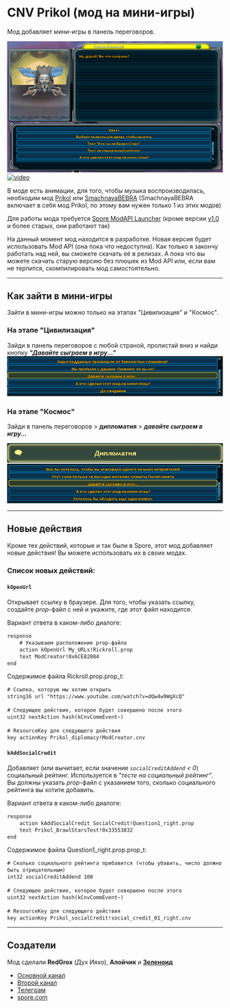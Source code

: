 # CNV Prikol (мод на мини-игры)

Мод добавляет мини-игры в панель переговоров.

![CNV_Prikol](CNV_Prikol.png "Главное меню мода")
[![video](https://i.ytimg.com/vi/RqXKcPD1Qsc/hqdefault.jpg?sqp=-oaymwEcCPYBEIoBSFXyq4qpAw4IARUAAIhCGAFwAcABBg==&rs=AOn4CLDag9FJ2hAImwiv9Pp3cM9tXxCNfQ "Видео")](https://www.youtube.com/watch?v=RqXKcPD1Qsc)

В моде есть анимации, для того, чтобы музыка воспроизводилась, необходим мод [Prikol](https://www.youtube.com/watch?v=O9_V5AUnSss) или [SmachnayaBEBRA](https://www.youtube.com/watch?v=LRsF8qaEPvQ) (SmachnayaBEBRA включает в себя мод Prikol, по этому вам нужен только 1 из этих модов)

Для работы мода требуется [Spore ModAPI Launcher](https://davoonline.com/sporemodder/rob55rod/ModAPI/Public/) (кроме версии [v1.0](https://github.com/RedGrox2013/CNV-Prikol/releases/tag/v1.0) и более старых, они работают так)

На данный момент мод находится в разработке. Новая версия будет использовать Mod API (она пока что недоступна). Как только я закончу работать над ней, вы сможете скачать её в релизах. А пока что вы можете скачать старую версию без плюшек из Mod API или, если вам не терпится, скомпилировать мод самостоятельно.

___

## Как зайти в мини-игры

Зайти в мини-игры можно только на этапах "Цивилизация" и "Космос".

### На этапе "Цивилизация"

Зайди в панель переговоров с любой страной, пролистай вниз и найди кнопку ***"Давайте сыграем в игру..."***
![Civilization](Civilization.png)

### На этапе "Космос"

Зайди в панель переговоров > **дипломатия** > ***давайте сыграем в игру...***

![Space1](Space1.png)
![Space2](Space2.png)

___

## Новые действия

Кроме тех действий, которые и так были в Spore, этот мод добавляет новые действия! Вы можете использовать их в своих модах.

### Список новых действий:

#### `kOpenUrl`

Открывает ссылку в браузере. Для того, чтобы указать ссылку, создайте *prop*-файл с ней и укажите, где этот файл находится.

Вариант ответа в каком-либо диалоге:
```
response
	# Указываем расположение prop-файла
	action kOpenUrl My_URLs!Rickroll.prop
	text ModCreator!0x6CE82084
end
```
Содержимое файла Rickroll.prop.prop_t:
```
# Ссылка, которую мы хотим открыть
string16 url "https://www.youtube.com/watch?v=dQw4w9WgXcQ"

# Следующее действие, которое будет совершено после этого
uint32 nextAction hash(kCnvCommEvent~)

# ResourceKey для следующего действия
key actionKey Prikol_diplomacy!ModCreator.cnv
```

#### `kAddSocialCredit`

Добавляет (или вычитает, если значение *`socialCreditAddend` < 0*) социальный рейтинг. Используется в *"тесте на социальный рейтинг"*. Вы должны указать *prop*-файл с указанием того, сколько социального рейтинга вы хотите добавить.

Вариант ответа в каком-либо диалоге:
```
response
	action kAddSocialCredit SocialCredit!Question1_right.prop
	text Prikol_BrawlStarsTest!0x33553832
end
```
Содержимое файла Question1_right.prop.prop_t:
```
# Сколько социального рейтинга прибавится (чтобы убавить, число должно быть отрицательным)
int32 socialCreditAddend 100

# Следующее действие, которое будет совершено после этого
uint32 nextAction hash(kCnvCommEvent~)

# ResourceKey для следующего действия
key actionKey Prikol_socialCredit!social_credit_01_right.cnv

```

___

## Создатели

Мод сделали **RedGrox** (Дух Ияхо), **Алойчик** и [**Зеленоид**](https://www.youtube.com/channel/UCbJcB6MJciYAmjKKHpkgydA)

* [Основной канал](https://www.youtube.com/c/ДухИяхо)
* [Второй канал](https://www.youtube.com/c/КрутойДухИяхо2013)
* [Телеграм](https://t.me/SporeRedGroxMods)
* [spore.com](http://www.spore.com/view/myspore/RedGrox)
